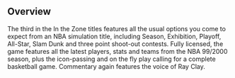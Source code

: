 ## Overview

The third in the In the Zone titles features all the usual options you come to expect from an NBA simulation title, including Season, Exhibition, Playoff, All-Star, Slam Dunk and three point shoot-out contests. Fully licensed, the game features all the latest players, stats and teams from the NBA 99/2000 season, plus the icon-passing and on the fly play calling for a complete basketball game. Commentary again features the voice of Ray Clay.